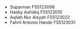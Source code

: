 -	Suparman F55123006
-	Hasby Ashidiq F55123010
-	Aqilah Nur Aisyah F55123022
-	Fahril Antonio Hande F55123031
